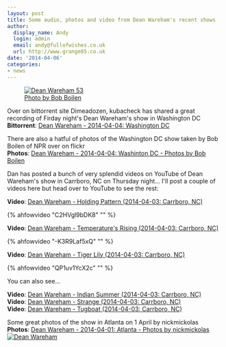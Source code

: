 ```yaml
---
layout: post
title: Some audio, photos and video from Dean Wareham's recent shows
author:
  display_name: Andy
  login: admin
  email: andy@fullofwishes.co.uk
  url: http://www.grange85.co.uk
date: '2014-04-06'
categories:
- news
---
```

<figure class="caption aligncenter"><a href="https://www.flickr.com/photos/allsongs/13642939664" title="Dean Wareham 53 by All Songs Considered NPR, on Flickr"><img src="https://farm8.staticflickr.com/7446/13642939664_5d68c1a099_z.jpg" alt="Dean Wareham 53"></a><figcaption class="caption-text"><a href="https://flic.kr/p/mMzCDE">Photo by Bob Boilen</a></figcaption></figure>

<p>Over on bittorrent site Dimeadozen, kubacheck has shared a great recording of Firday night's Dean Wareham's show in Washington DC<br />
<strong>Bittorrent</strong>: <a href="http://www.dimeadozen.org/torrents-details.php?id=487819">Dean Wareham - 2014-04-04: Washington DC</a></p>
<p>There are also a hatful of photos of the Washington DC show taken by Bob Boilen of NPR over on flickr<br />
<strong>Photos</strong>: <a href="https://www.flickr.com/photos/allsongs/sets/72157643457947914">Dean Wareham - 2014-04-04: Washinton DC - Photos by Bob Boilen</a></p>
<p>Dan has posted a bunch of very splendid videos on YouTube of Dean Wareham's show in Carrboro, NC on Thursday night... I'll post a couple of videos here but head over to YouTube to see the rest:</p>
<p><strong>Video</strong>: <a href="http://youtu.be/C2HVgl9bDK8">Dean Wareham - Holding Pattern (2014-04-03: Carrboro, NC)</a><br />

{% ahfowvideo "C2HVgl9bDK8" "" %}

<p><strong>Video</strong>: <a href="http://youtu.be/-K3R9Laf5xQ">Dean Wareham - Temperature's Rising (2014-04-03: Carrboro, NC)</a><br />

{% ahfowvideo "-K3R9Laf5xQ" "" %}

<p><strong>Video</strong>: <a href="http://youtu.be/QP1uv1YcX2c">Dean Wareham - Tiger Lily (2014-04-03: Carrboro, NC)</a><br />

{% ahfowvideo "QP1uv1YcX2c" "" %}

<p>You can also see...</p>
<p><strong>Video</strong>: <a href="http://youtu.be/2mIcRkKycbk">Dean Wareham - Indian Summer (2014-04-03: Carrboro, NC)</a><br />
<strong>Video</strong>: <a href="http://youtu.be/qVh-7OrHLbg">Dean Wareham - Strange (2014-04-03: Carrboro, NC)</a><br />
<strong>Video</strong>: <a href="http://youtu.be/0Qpp7pBSeG4">Dean Wareham - Tugboat (2014-04-03: Carrboro, NC)</a></p>
<p>Some great photos of the show in Atlanta on 1 April by nickmickolas<br />
<strong>Photos</strong>: <a href="https://www.flickr.com/photos/johnmcnicholas/sets/72157643488955415">Dean Wareham - 2014-04-01: Atlanta - Photos by nickmickolas</a><br />
<a href="https://www.flickr.com/photos/johnmcnicholas/13644285084" title="Dean Wareham by nickmickolas, on Flickr"><img class="aligncenter" src="https://farm4.staticflickr.com/3784/13644285084_711b0f4d3c_z.jpg" alt="Dean Wareham"></a></p>
